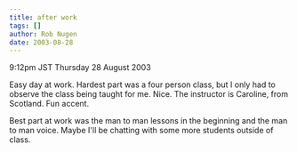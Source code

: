 ```yaml
---
title: after work
tags: []
author: Rob Nugen
date: 2003-08-28
---
```


<p class=date>9:12pm JST Thursday 28 August 2003</p>

<p>Easy day at work.  Hardest part was a four person class, but I only
had to observe the class being taught for me.  Nice.  The instructor
is Caroline, from Scotland.  Fun accent.</p>

<p>Best part at work was the man to man lessons in the beginning and
the man to man voice.  Maybe I'll be chatting with some more students
outside of class.</p>
